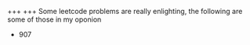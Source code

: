 +++
+++
Some leetcode problems are really enlighting, the following are some of those in my oponion

* 907

